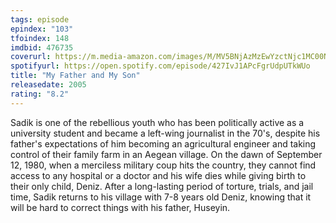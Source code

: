 ```yaml
---
tags: episode
epindex: "103"
tfoindex: 148
imdbid: 476735
coverurl: https://m.media-amazon.com/images/M/MV5BNjAzMzEwYzctNjc1MC00Nzg5LWFmMGItMTgzYmMyNTY2OTQ4XkEyXkFqcGdeQXVyNjU0OTQ0OTY@._V1_SY300_CR1,0,202,300_.jpg
spotifyurl: https://open.spotify.com/episode/427IvJ1APcFgrUdpUTkWUo
title: "My Father and My Son"
releasedate: 2005
rating: "8.2"
---
```


Sadik is one of the rebellious youth who has been politically active as a university student and became a left-wing journalist in the 70's, despite his father's expectations of him becoming an agricultural engineer and taking control of their family farm in an Aegean village. On the dawn of September 12, 1980, when a merciless military coup hits the country, they cannot find access to any hospital or a doctor and his wife dies while giving birth to their only child, Deniz. After a long-lasting period of torture, trials, and jail time, Sadik returns to his village with 7-8 years old Deniz, knowing that it will be hard to correct things with his father, Huseyin.